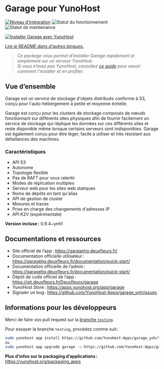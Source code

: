 <!--
Nota bene : ce README est automatiquement généré par <https://github.com/YunoHost/apps/tree/master/tools/readme_generator>
Il NE doit PAS être modifié à la main.
-->

# Garage pour YunoHost

[![Niveau d’intégration](https://apps.yunohost.org/badge/integration/garage)](https://ci-apps.yunohost.org/ci/apps/garage/)
![Statut du fonctionnement](https://apps.yunohost.org/badge/state/garage)
![Statut de maintenance](https://apps.yunohost.org/badge/maintained/garage)

[![Installer Garage avec YunoHost](https://install-app.yunohost.org/install-with-yunohost.svg)](https://install-app.yunohost.org/?app=garage)

*[Lire le README dans d'autres langues.](./ALL_README.md)*

> *Ce package vous permet d’installer Garage rapidement et simplement sur un serveur YunoHost.*  
> *Si vous n’avez pas YunoHost, consultez [ce guide](https://yunohost.org/install) pour savoir comment l’installer et en profiter.*

## Vue d’ensemble

Garage est un service de stockage d'objets distribués conforme à S3, conçu pour l'auto-hébergement à petite et moyenne échelle.

Garage est conçu pour les clusters de stockage composés de nœuds fonctionnant sur différents sites physiques afin de fournir facilement un service de stockage qui réplique les données sur ces différents sites et reste disponible même lorsque certains serveurs sont indisponibles. Garage est également conçu pour être léger, facile à utiliser et très résistant aux défaillances des machines.

### Caractéristiques

- API S3
- Autonome
- Topologie flexible
- Pas de RAFT pour vous ralentir
- Modes de réplication multiples
- Serveur web pour les sites web statiques
- Noms de dépôts en tant qu'alias
- API de gestion de cluster
- Mesures et traces
- Prise en charge des changements d'adresses IP
- API K2V (expérimentale)


**Version incluse :** 0.9.4~ynh1
## Documentations et ressources

- Site officiel de l’app : <https://garagehq.deuxfleurs.fr/>
- Documentation officielle utilisateur : <https://garagehq.deuxfleurs.fr/documentation/quick-start/>
- Documentation officielle de l’admin : <https://garagehq.deuxfleurs.fr/documentation/quick-start/>
- Dépôt de code officiel de l’app : <https://git.deuxfleurs.fr/Deuxfleurs/garage>
- YunoHost Store : <https://apps.yunohost.org/app/garage>
- Signaler un bug : <https://github.com/YunoHost-Apps/garage_ynh/issues>

## Informations pour les développeurs

Merci de faire vos pull request sur la [branche `testing`](https://github.com/YunoHost-Apps/garage_ynh/tree/testing).

Pour essayer la branche `testing`, procédez comme suit :

```bash
sudo yunohost app install https://github.com/YunoHost-Apps/garage_ynh/tree/testing --debug
ou
sudo yunohost app upgrade garage -u https://github.com/YunoHost-Apps/garage_ynh/tree/testing --debug
```

**Plus d’infos sur le packaging d’applications :** <https://yunohost.org/packaging_apps>
